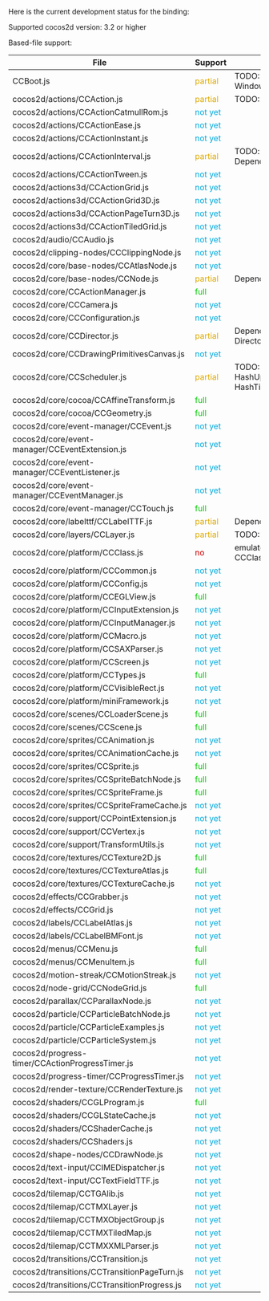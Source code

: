 Here is the current development status for the binding:

Supported cocos2d version: 3.2 or higher

Based-file support:

|File                                                 | Support         | Comment                           |
|-----------------------------------------------------|-----------------|-----------------------------------|
|CCBoot.js                                            | <span style="color:#DDAA00">partial</span> | TODO: Path, Loader, Windows Events, Sys init |
|cocos2d/actions/CCAction.js                          | <span style="color:#DDAA00">partial</span> | TODO: Speed, Follow               |
|cocos2d/actions/CCActionCatmullRom.js                | <span style="color:#00AADD">not yet</span> |                                   |
|cocos2d/actions/CCActionEase.js                      | <span style="color:#00AADD">not yet</span> |                                   |
|cocos2d/actions/CCActionInstant.js                   | <span style="color:#00AADD">not yet</span> |                                   |
|cocos2d/actions/CCActionInterval.js                  | <span style="color:#DDAA00">partial</span> | TODO: plenty, Dependences: ActionEase |
|cocos2d/actions/CCActionTween.js                     | <span style="color:#00AADD">not yet</span> |                                   |
|cocos2d/actions3d/CCActionGrid.js                    | <span style="color:#00AADD">not yet</span> |                                   |
|cocos2d/actions3d/CCActionGrid3D.js                  | <span style="color:#00AADD">not yet</span> |                                   |
|cocos2d/actions3d/CCActionPageTurn3D.js              | <span style="color:#00AADD">not yet</span> |                                   |
|cocos2d/actions3d/CCActionTiledGrid.js               | <span style="color:#00AADD">not yet</span> |                                   |
|cocos2d/audio/CCAudio.js                             | <span style="color:#00AADD">not yet</span> |                                   |
|cocos2d/clipping-nodes/CCClippingNode.js             | <span style="color:#00AADD">not yet</span> |                                   |
|cocos2d/core/base-nodes/CCAtlasNode.js               | <span style="color:#00AADD">not yet</span> |                                   |
|cocos2d/core/base-nodes/CCNode.js                    | <span style="color:#DDAA00">partial</span> | Dependences:RenderCmd             |
|cocos2d/core/CCActionManager.js                      | <span style="color:#00CC00">full</span>    |                                   |
|cocos2d/core/CCCamera.js                             | <span style="color:#00AADD">not yet</span> |                                   |
|cocos2d/core/CCConfiguration.js                      | <span style="color:#00AADD">not yet</span> |                                   |
|cocos2d/core/CCDirector.js                           | <span style="color:#DDAA00">partial</span> | Dependences: DirectorDelegate, Viewport |
|cocos2d/core/CCDrawingPrimitivesCanvas.js            | <span style="color:#00AADD">not yet</span> |                                   |
|cocos2d/core/CCScheduler.js                          | <span style="color:#DDAA00">partial</span> | TODO: ListEntry, HashUpdateEntry, HashTimerEntry, Timer |
|cocos2d/core/cocoa/CCAffineTransform.js              | <span style="color:#00CC00">full</span>    |                                   |
|cocos2d/core/cocoa/CCGeometry.js                     | <span style="color:#00CC00">full</span>    |                                   |
|cocos2d/core/event-manager/CCEvent.js                | <span style="color:#00AADD">not yet</span> |                                   |
|cocos2d/core/event-manager/CCEventExtension.js       | <span style="color:#00AADD">not yet</span> |                                   |
|cocos2d/core/event-manager/CCEventListener.js        | <span style="color:#00AADD">not yet</span> |                                   |
|cocos2d/core/event-manager/CCEventManager.js         | <span style="color:#00AADD">not yet</span> |                                   |
|cocos2d/core/event-manager/CCTouch.js                | <span style="color:#00CC00">full</span>    |                                   |
|cocos2d/core/labelttf/CCLabelTTF.js                  | <span style="color:#DDAA00">partial</span> | Dependences:FontDefinition        |
|cocos2d/core/layers/CCLayer.js                       | <span style="color:#DDAA00">partial</span> | TODO: LayerMultiplex              |
|cocos2d/core/platform/CCClass.js                     | <span style="color:#CC0000">no</span>      | emulates this._super(), no CCClass no go side |
|cocos2d/core/platform/CCCommon.js                    | <span style="color:#00AADD">not yet</span> |                                   |
|cocos2d/core/platform/CCConfig.js                    | <span style="color:#00AADD">not yet</span> |                                   |
|cocos2d/core/platform/CCEGLView.js                   | <span style="color:#00CC00">full</span>    |                                   |
|cocos2d/core/platform/CCInputExtension.js            | <span style="color:#00AADD">not yet</span> |                                   |
|cocos2d/core/platform/CCInputManager.js              | <span style="color:#00AADD">not yet</span> |                                   |
|cocos2d/core/platform/CCMacro.js                     | <span style="color:#00AADD">not yet</span> |                                   |
|cocos2d/core/platform/CCSAXParser.js                 | <span style="color:#00AADD">not yet</span> |                                   |
|cocos2d/core/platform/CCScreen.js                    | <span style="color:#00AADD">not yet</span> |                                   |
|cocos2d/core/platform/CCTypes.js                     | <span style="color:#00CC00">full</span>    |                                   |
|cocos2d/core/platform/CCVisibleRect.js               | <span style="color:#00AADD">not yet</span> |                                   |
|cocos2d/core/platform/miniFramework.js               | <span style="color:#00AADD">not yet</span> |                                   |
|cocos2d/core/scenes/CCLoaderScene.js                 | <span style="color:#00CC00">full</span>    |                                   |
|cocos2d/core/scenes/CCScene.js                       | <span style="color:#00CC00">full</span>    |                                   |
|cocos2d/core/sprites/CCAnimation.js                  | <span style="color:#00AADD">not yet</span> |                                   |
|cocos2d/core/sprites/CCAnimationCache.js             | <span style="color:#00AADD">not yet</span> |                                   |
|cocos2d/core/sprites/CCSprite.js                     | <span style="color:#00CC00">full</span>    |                                   |
|cocos2d/core/sprites/CCSpriteBatchNode.js            | <span style="color:#00CC00">full</span>    |                                   |
|cocos2d/core/sprites/CCSpriteFrame.js                | <span style="color:#00CC00">full</span>    |                                   |
|cocos2d/core/sprites/CCSpriteFrameCache.js           | <span style="color:#00AADD">not yet</span> |                                   |
|cocos2d/core/support/CCPointExtension.js             | <span style="color:#00AADD">not yet</span> |                                   |
|cocos2d/core/support/CCVertex.js                     | <span style="color:#00AADD">not yet</span> |                                   |
|cocos2d/core/support/TransformUtils.js               | <span style="color:#00AADD">not yet</span> |                                   |
|cocos2d/core/textures/CCTexture2D.js                 | <span style="color:#00CC00">full</span>    |                                   |
|cocos2d/core/textures/CCTextureAtlas.js              | <span style="color:#00CC00">full</span>    |                                   |
|cocos2d/core/textures/CCTextureCache.js              | <span style="color:#00AADD">not yet</span> |                                   |
|cocos2d/effects/CCGrabber.js                         | <span style="color:#00AADD">not yet</span> |                                   |
|cocos2d/effects/CCGrid.js                            | <span style="color:#00AADD">not yet</span> |                                   |
|cocos2d/labels/CCLabelAtlas.js                       | <span style="color:#00AADD">not yet</span> |                                   |
|cocos2d/labels/CCLabelBMFont.js                      | <span style="color:#00AADD">not yet</span> |                                   |
|cocos2d/menus/CCMenu.js                              | <span style="color:#00CC00">full</span>    |                                   |
|cocos2d/menus/CCMenuItem.js                          | <span style="color:#00CC00">full</span>    |                                   |
|cocos2d/motion-streak/CCMotionStreak.js              | <span style="color:#00AADD">not yet</span> |                                   |
|cocos2d/node-grid/CCNodeGrid.js                      | <span style="color:#00CC00">full</span>    |                                   |
|cocos2d/parallax/CCParallaxNode.js                   | <span style="color:#00AADD">not yet</span> |                                   |
|cocos2d/particle/CCParticleBatchNode.js              | <span style="color:#00AADD">not yet</span> |                                   |
|cocos2d/particle/CCParticleExamples.js               | <span style="color:#00AADD">not yet</span> |                                   |
|cocos2d/particle/CCParticleSystem.js                 | <span style="color:#00AADD">not yet</span> |                                   |
|cocos2d/progress-timer/CCActionProgressTimer.js      | <span style="color:#00AADD">not yet</span> |                                   |
|cocos2d/progress-timer/CCProgressTimer.js            | <span style="color:#00AADD">not yet</span> |                                   |
|cocos2d/render-texture/CCRenderTexture.js            | <span style="color:#00AADD">not yet</span> |                                   |
|cocos2d/shaders/CCGLProgram.js                       | <span style="color:#00CC00">full</span>    |                                   |
|cocos2d/shaders/CCGLStateCache.js                    | <span style="color:#00AADD">not yet</span> |                                   |
|cocos2d/shaders/CCShaderCache.js                     | <span style="color:#00AADD">not yet</span> |                                   |
|cocos2d/shaders/CCShaders.js                         | <span style="color:#00AADD">not yet</span> |                                   |
|cocos2d/shape-nodes/CCDrawNode.js                    | <span style="color:#00AADD">not yet</span> |                                   |
|cocos2d/text-input/CCIMEDispatcher.js                | <span style="color:#00AADD">not yet</span> |                                   |
|cocos2d/text-input/CCTextFieldTTF.js                 | <span style="color:#00AADD">not yet</span> |                                   |
|cocos2d/tilemap/CCTGAlib.js                          | <span style="color:#00AADD">not yet</span> |                                   |
|cocos2d/tilemap/CCTMXLayer.js                        | <span style="color:#00AADD">not yet</span> |                                   |
|cocos2d/tilemap/CCTMXObjectGroup.js                  | <span style="color:#00AADD">not yet</span> |                                   |
|cocos2d/tilemap/CCTMXTiledMap.js                     | <span style="color:#00AADD">not yet</span> |                                   |
|cocos2d/tilemap/CCTMXXMLParser.js                    | <span style="color:#00AADD">not yet</span> |                                   |
|cocos2d/transitions/CCTransition.js                  | <span style="color:#00AADD">not yet</span> |                                   |
|cocos2d/transitions/CCTransitionPageTurn.js          | <span style="color:#00AADD">not yet</span> |                                   |
|cocos2d/transitions/CCTransitionProgress.js          | <span style="color:#00AADD">not yet</span> |                                   |
